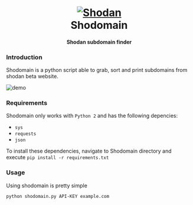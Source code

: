 <h1 align="center">
  <br>
  <a href="https://github.com/SmoZy92/Shodan-beta-Subdomain-parser"><img src="https://encrypted-tbn0.gstatic.com/images?q=tbn%3AANd9GcRlxxSkNOcTcRTvDBXETAw9CKNGA5yM4_VkbFKWgJ2zhPsufHAx" alt="Shodan"></a>
  <br>
  Shodomain
  <br>
</h1>

<h4 align="center">Shodan subdomain finder</h4>


### Introduction
Shodomain is a python script able to grab, sort and print subdomains from shodan beta website.

![demo](https://i.imgur.com/TiuvTD3.png)

### Requirements
Shodomain only works with `Python 2` and has the following depencies:

- `sys`
- `requests`
- `json`

To install these dependencies, navigate to Shodomain directory and execute `pip install -r requirements.txt`

### Usage
Using shodomain is pretty simple

`python shodomain.py API-KEY example.com`

